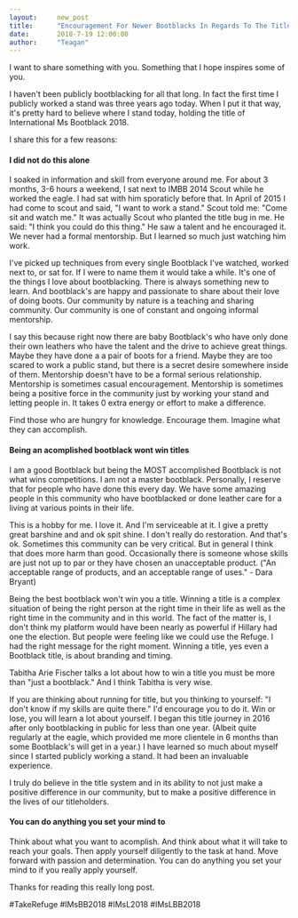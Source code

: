 ```yaml
---
layout:     new_post
title:      "Encouragement For Newer Bootblacks In Regards To The Title System"
date:       2018-7-19 12:00:00
author:     "Teagan"
---
```


I want to share something with you. Something that I hope inspires some of you.

I haven't been publicly bootblacking for all that long. In fact the first time I publicly worked a stand was three years ago today. When I put it that way, it's pretty hard to believe where I stand today, holding the title of International Ms Bootblack 2018.

I share this for a few reasons:

#### I did not do this alone

I soaked in information and skill from everyone around me. For about 3 months, 3-6 hours a weekend, I sat next to IMBB 2014 Scout while he worked the eagle. I had sat with him sporaticly before that. In April of 2015 I had come to scout and said, "I want to work a stand." Scout told me: "Come sit and watch me." It was actually Scout who planted the title bug in me. He said: "I think you could do this thing." He saw a talent and he encouraged it. We never had a formal mentorship. But I learned so much just watching him work.

I've picked up techniques from every single Bootblack I've watched, worked next to, or sat for. If I were to name them it would take a while. It's one of the things I love about bootblacking. There is always something new to learn. And bootblack's are happy and passionate to share about their love of doing boots. Our community by nature is a teaching and sharing community. Our community is one of constant and ongoing informal mentorship.

I say this because right now there are baby Bootblack's who have only done their own leathers who have the talent and the drive to achieve great things. Maybe they have done a a pair of boots for a friend. Maybe they are too scared to work a public stand, but there is a secret desire somewhere inside of them. Mentorship doesn't have to be a formal serious relationship. Mentorship is sometimes casual encouragement. Mentorship is sometimes being a positive force in the community just by working your stand and letting people in. It takes 0 extra energy or effort to make a difference.

Find those who are hungry for knowledge. Encourage them. Imagine what they can accomplish.

#### Being an acomplished bootblack wont win titles

I am a good Bootblack but being the MOST accomplished Bootblack is not what wins competitions. I am not a master bootblack. Personally, I reserve that for people who have done this every day. We have some amazing people in this community who have bootblacked or done leather care for a living at various points in their life.

This is a hobby for me. I love it. And I'm serviceable at it. I give a pretty great barshine and and ok spit shine. I don't really do restoration. And that's ok. Sometimes this community can be very critical. But in general I think that does more harm than good. Occasionally there is someone whose skills are just not up to par or they have chosen an unacceptable product. ("An acceptable range of products, and an acceptable range of uses." - Dara Bryant)

Being the best bootblack won't win you a title. Winning a title is a complex situation of being the right person at the right time in their life as well as the right time in the community and in this world. The fact of the matter is, I don't think my platform would have been nearly as powerful if Hillary had one the election. But people were feeling like we could use the Refuge. I had the right message for the right moment. Winning a title, yes even a Bootblack title, is about branding and timing.

Tabitha Arie Fischer talks a lot about how to win a title you must be more than "just a bootblack." And I think Tabitha is very wise.

If you are thinking about running for title, but you thinking to yourself: "I don't know if my skills are quite there." I'd encourage you to do it. Win or lose, you will learn a lot about yourself. I began this title journey in 2016 after only bootblacking in public for less than one year. (Albeit quite regularly at the eagle, which provided me more clientele in 6 months than some Bootblack's will get in a year.) I have learned so much about myself since I started publicly working a stand. It had been an invaluable experience.

I truly do believe in the title system and in its ability to not just make a positive difference in our community, but to make a positive difference in the lives of our titleholders.

#### You can do anything you set your mind to

Think about what you want to acomplish. And think about what it will take to reach your goals. Then apply yourself diligently to the task at hand. Move forward with passion and determination. You can do anything you set your mind to if you really apply yourself.

Thanks for reading this really long post.

<p>
#TakeRefuge #IMsBB2018 #IMsL2018 #IMsLBB2018
</p>
